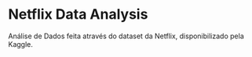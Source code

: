 # Netflix Data Analysis

Análise de Dados feita através do dataset da Netflix, disponibilizado pela Kaggle.
